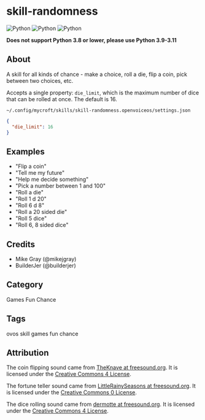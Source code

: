 # skill-randomness

![Python](https://img.shields.io/badge/python-3.9-blue.svg)
![Python](https://img.shields.io/badge/python-3.10-blue.svg)
![Python](https://img.shields.io/badge/python-3.11-blue.svg)

**Does not support Python 3.8 or lower, please use Python 3.9-3.11**

## About

A skill for all kinds of chance - make a choice, roll a die, flip a coin, pick between two choices, etc.

Accepts a single property: `die_limit`, which is the maximum number of dice that can be rolled at once. The default is 16.

`~/.config/mycroft/skills/skill-randomness.openvoiceos/settings.json`

```json
{
  "die_limit": 16
}
```

## Examples

- "Flip a coin"
- "Tell me my future"
- "Help me decide something"
- "Pick a number between 1 and 100"
- "Roll a die"
- "Roll 1 d 20"
- "Roll 6 d 8"
- "Roll a 20 sided die"
- "Roll 5 dice"
- "Roll 6, 8 sided dice"

## Credits

- Mike Gray (@mikejgray)
- BuilderJer (@builderjer)

## Category

Games
Fun
Chance

## Tags

ovos skill games fun chance

## Attribution

The coin flipping sound came from [TheKnave at freesound.org](https://freesound.org/people/TheKnave/sounds/435621/). It is licensed under the [Creative Commons 4 License](https://creativecommons.org/licenses/by-nc/4.0/).

The fortune teller sound came from [LittleRainySeasons at freesound.org](https://freesound.org/people/LittleRainySeasons/sounds/335354/). It is licensed under the [Creative Commons 0 License](https://creativecommons.org/publicdomain/zero/1.0/).

The dice rolling sound came from [dermotte at freesound.org](https://freesound.org/people/dermotte/sounds/220741/). It is licensed under the [Creative Commons 4 License](https://creativecommons.org/licenses/by/4.0/).

